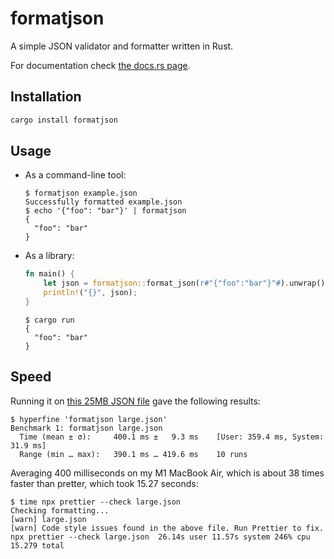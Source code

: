 # formatjson

A simple JSON validator and formatter written in Rust.

For documentation check [the docs.rs page](https://docs.rs/formatjson).

## Installation

```bash
cargo install formatjson
```

## Usage

- As a command-line tool:

  ```console
  $ formatjson example.json
  Successfully formatted example.json
  $ echo '{"foo": "bar"}' | formatjson
  {
    "foo": "bar"
  }
  ```

- As a library:

  ```rust
  fn main() {
      let json = formatjson::format_json(r#"{"foo":"bar"}"#).unwrap();
      println!("{}", json);
  }
  ```

  ```console
  $ cargo run
  {
    "foo": "bar"
  }
  ```

## Speed

Running it on [this 25MB JSON file][1] gave the following results:

```console
$ hyperfine 'formatjson large.json'
Benchmark 1: formatjson large.json
  Time (mean ± σ):     400.1 ms ±   9.3 ms    [User: 359.4 ms, System: 31.9 ms]
  Range (min … max):   390.1 ms … 419.6 ms    10 runs
```

Averaging 400 milliseconds on my M1 MacBook Air, which is about 38 times faster
than pretter, which took 15.27 seconds:

```console
$ time npx prettier --check large.json
Checking formatting...
[warn] large.json
[warn] Code style issues found in the above file. Run Prettier to fix.
npx prettier --check large.json  26.14s user 11.57s system 246% cpu 15.279 total
```

[1]: https://raw.githubusercontent.com/json-iterator/test-data/master/large-file.json
